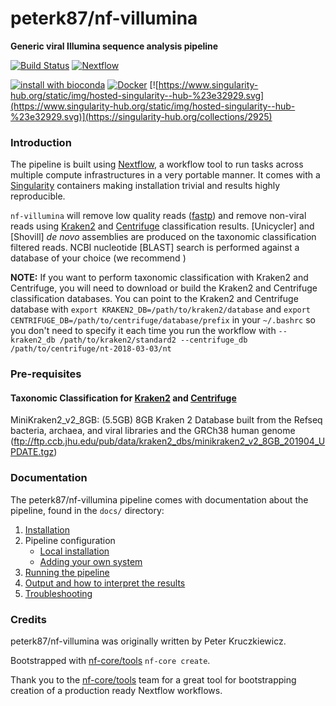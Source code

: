 # peterk87/nf-villumina
**Generic viral Illumina sequence analysis pipeline**

[![Build Status](https://travis-ci.org/peterk87/nf-villumina.svg?branch=master)](https://travis-ci.org/peterk87/nf-villumina)
[![Nextflow](https://img.shields.io/badge/nextflow-%E2%89%A519.10.0-brightgreen.svg)](https://www.nextflow.io/)

[![install with bioconda](https://img.shields.io/badge/install%20with-bioconda-brightgreen.svg)](http://bioconda.github.io/)
[![Docker](https://img.shields.io/docker/automated/peterk87/nf-villumina.svg)](https://hub.docker.com/r/peterk87/nf-villumina)
[![https://www.singularity-hub.org/static/img/hosted-singularity--hub-%23e32929.svg](https://www.singularity-hub.org/static/img/hosted-singularity--hub-%23e32929.svg)](https://singularity-hub.org/collections/2925)

### Introduction
The pipeline is built using [Nextflow](https://www.nextflow.io), a workflow tool to run tasks across multiple compute infrastructures in a very portable manner. It comes with a [Singularity][] containers making installation trivial and results highly reproducible.

`nf-villumina` will remove low quality reads ([fastp]) and remove non-viral reads using [Kraken2][] and [Centrifuge][] classification results. [Unicycler] and [Shovill] *de novo* assemblies are produced on the taxonomic classification filtered reads. NCBI nucleotide [BLAST] search is performed against a database of your choice (we recommend )


**NOTE:** If you want to perform taxonomic classification with Kraken2 and Centrifuge, you will need to download or build the Kraken2 and Centrifuge classification databases. You can point to the Kraken2 and Centrifuge database with `export KRAKEN2_DB=/path/to/kraken2/database` and `export CENTRIFUGE_DB=/path/to/centrifuge/database/prefix` in your `~/.bashrc` so you don't need to specify it each time you run the workflow with `--kraken2_db /path/to/kraken2/standard2 --centrifuge_db /path/to/centrifuge/nt-2018-03-03/nt`


### Pre-requisites

#### Taxonomic Classification for [Kraken2] and [Centrifuge]



MiniKraken2_v2_8GB: (5.5GB) 8GB Kraken 2 Database built from the Refseq bacteria, archaea, and viral libraries and the GRCh38 human genome (ftp://ftp.ccb.jhu.edu/pub/data/kraken2_dbs/minikraken2_v2_8GB_201904_UPDATE.tgz)


### Documentation
The peterk87/nf-villumina pipeline comes with documentation about the pipeline, found in the `docs/` directory:

1. [Installation](docs/installation.md)
2. Pipeline configuration
    * [Local installation](docs/configuration/local.md)
    * [Adding your own system](docs/configuration/adding_your_own.md)
3. [Running the pipeline](docs/usage.md)
4. [Output and how to interpret the results](docs/output.md)
5. [Troubleshooting](docs/troubleshooting.md)

<!-- TODO nf-core: Add a brief overview of what the pipeline does and how it works -->



### Credits
peterk87/nf-villumina was originally written by Peter Kruczkiewicz.

Bootstrapped with [nf-core/tools](https://github.com/nf-core/tools) `nf-core create`. 

Thank you to the [nf-core/tools](https://github.com/nf-core/tools) team for a great tool for bootstrapping creation of a production ready Nextflow workflows.



[Singularity]: https://sylabs.io/
[Kraken2]: https://ccb.jhu.edu/software/kraken2/
[Centrifuge]: https://ccb.jhu.edu/software/centrifuge/manual.shtml
[fastp]: https://github.com/OpenGene/fastp
